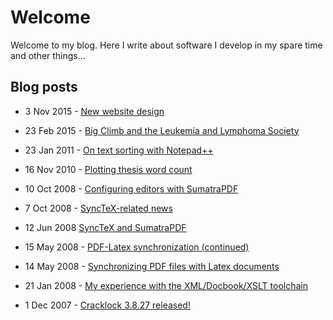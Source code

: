# Welcome

Welcome to my blog. Here I write about software I develop in my spare time and
other things...


## Blog posts

* 3 Nov 2015 - [New website design](blog/new-site-design.html)

* 23 Feb 2015 - [Big Climb and the Leukemia and Lymphoma Society](blog/entry150223-003713.html)

* 23 Jan 2011 - [On text sorting with Notepad++](blog/entry110123-113226.html)

* 16 Nov 2010 - [Plotting thesis word count](blog/entry101116-033103.html)

* 10 Oct 2008 - [Configuring editors with SumatraPDF](blog/static081010-000413.html)

* 7 Oct 2008 - [SyncTeX-related news](blog/entry081007-214408.html)

* 12 Jun 2008 [SyncTeX and SumatraPDF](blog/entry080612-040012.html)

* 15 May 2008 - [PDF-Latex synchronization (continued)](blog/entry080515-065447.html)

* 14 May 2008 - [Synchronizing PDF files with Latex documents](blog/entry080514-043933.html)

* 21 Jan 2008 - [My experience with the XML/Docbook/XSLT toolchain](blog/entry080121-063152.html)

* 1 Dec 2007 - [Cracklock 3.8.27 released!](blog/entry071201-200254.html)
